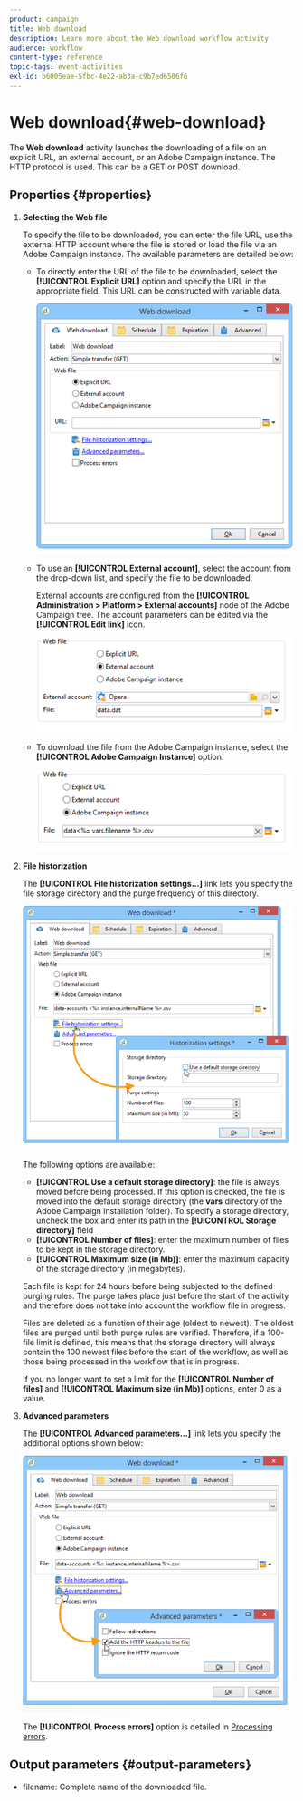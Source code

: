 ```yaml
---
product: campaign
title: Web download
description: Learn more about the Web download workflow activity
audience: workflow
content-type: reference
topic-tags: event-activities
exl-id: b6005eae-5fbc-4e22-ab3a-c9b7ed6506f6
---
```

# Web download{#web-download}

The **Web download** activity launches the downloading of a file on an explicit URL, an external account, or an Adobe Campaign instance. The HTTP protocol is used. This can be a GET or POST download.

## Properties {#properties}

1. **Selecting the Web file**

   To specify the file to be downloaded, you can enter the file URL, use the external HTTP account where the file is stored or load the file via an Adobe Campaign instance. The available parameters are detailed below:

    * To directly enter the URL of the file to be downloaded, select the **[!UICONTROL Explicit URL]** option and specify the URL in the appropriate field. This URL can be constructed with variable data.
    
      ![](assets/download_web_edit.png)

    * To use an **[!UICONTROL External account]**, select the account from the drop-down list, and specify the file to be downloaded.

      External accounts are configured from the **[!UICONTROL Administration > Platform > External accounts]** node of the Adobe Campaign tree. The account parameters can be edited via the **[!UICONTROL Edit link]** icon.
    
      ![](assets/download_web_edit_external.png)

    * To download the file from the Adobe Campaign instance, select the **[!UICONTROL Adobe Campaign Instance]** option.
    
      ![](assets/download_web_edit_instance.png)

1. **File historization**

   The **[!UICONTROL File historization settings...]** link lets you specify the file storage directory and the purge frequency of this directory.

   ![](assets/download_web_edit_hist.png)

   The following options are available:

    * **[!UICONTROL Use a default storage directory]**: the file is always moved before being processed. If this option is checked, the file is moved into the default storage directory (the **vars** directory of the Adobe Campaign installation folder). To specify a storage directory, uncheck the box and enter its path in the **[!UICONTROL Storage directory]** field 
    * **[!UICONTROL Number of files]**: enter the maximum number of files to be kept in the storage directory.
    * **[!UICONTROL Maximum size (in Mb)]**: enter the maximum capacity of the storage directory (in megabytes).

   Each file is kept for 24 hours before being subjected to the defined purging rules. The purge takes place just before the start of the activity and therefore does not take into account the workflow file in progress.

   Files are deleted as a function of their age (oldest to newest). The oldest files are purged until both purge rules are verified. Therefore, if a 100-file limit is defined, this means that the storage directory will always contain the 100 newest files before the start of the workflow, as well as those being processed in the workflow that is in progress.

   If you no longer want to set a limit for the **[!UICONTROL Number of files]** and **[!UICONTROL Maximum size (in Mb)]** options, enter 0 as a value.

1. **Advanced parameters**

   The **[!UICONTROL Advanced parameters...]** link lets you specify the additional options shown below:

   ![](assets/download_web_edit_advanced.png)

   The **[!UICONTROL Process errors]** option is detailed in [Processing errors](monitoring-workflow-execution.md#processing-errors).

## Output parameters {#output-parameters}

* filename: Complete name of the downloaded file.
